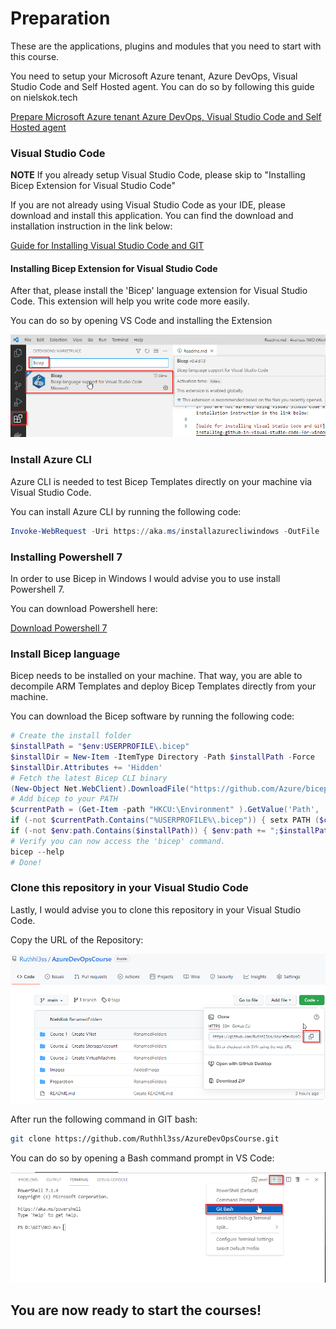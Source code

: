 # Preparation

These are the applications, plugins and modules that you need to start with this course.

You need to setup your Microsoft Azure tenant, Azure DevOps, Visual Studio Code and Self Hosted agent. You can do so by following this guide on nielskok.tech

[Prepare Microsoft Azure tenant Azure DevOps, Visual Studio Code and Self Hosted agent](https://www.nielskok.tech/devops/windows-10-image-series-part-0-prepare-azure-devops/)

### Visual Studio Code

**NOTE** If you already setup Visual Studio Code, please skip to "Installing Bicep Extension for Visual Studio Code"

If you are not already using Visual Studio Code as your IDE, please download and install this application. You can find the download and installation instruction in the link below:

[Guide for Installing Visual Studio Code and GIT](https://towardsdatascience.com/installing-github-in-visual-studio-code-for-windows-10-6abd3325ab1)

#### Installing Bicep Extension for Visual Studio Code

After that, please install the 'Bicep' language extension for Visual Studio Code. This extension will help you write code more easily.

You can do so by opening VS Code and installing the Extension

![Image of BicepExtension](https://github.com/Ruthhl3ss/AzureDevOpsCourse/blob/main/Images/BicepExtension.png)

### Install Azure CLI

Azure CLI is needed to test Bicep Templates directly on your machine via Visual Studio Code.

You can install Azure CLI by running the following code:

````Powershell
Invoke-WebRequest -Uri https://aka.ms/installazurecliwindows -OutFile .\AzureCLI.msi; Start-Process msiexec.exe -Wait -ArgumentList '/I AzureCLI.msi /quiet'; rm .\AzureCLI.msi
````


### Installing Powershell 7

In order to use Bicep in Windows I would advise you to use install Powershell 7.

You can download Powershell here:

[Download Powershell 7](https://github.com/PowerShell/PowerShell/releases/download/v7.1.4/PowerShell-7.1.4-win-x64.msi)


### Install Bicep language

Bicep needs to be installed on your machine. That way, you are able to decompile ARM Templates and deploy Bicep Templates directly from your machine.

You can download the Bicep software by running the following code:

````Powershell
# Create the install folder
$installPath = "$env:USERPROFILE\.bicep"
$installDir = New-Item -ItemType Directory -Path $installPath -Force
$installDir.Attributes += 'Hidden'
# Fetch the latest Bicep CLI binary
(New-Object Net.WebClient).DownloadFile("https://github.com/Azure/bicep/releases/latest/download/bicep-win-x64.exe", "$installPath\bicep.exe")
# Add bicep to your PATH
$currentPath = (Get-Item -path "HKCU:\Environment" ).GetValue('Path', '', 'DoNotExpandEnvironmentNames')
if (-not $currentPath.Contains("%USERPROFILE%\.bicep")) { setx PATH ($currentPath + ";%USERPROFILE%\.bicep") }
if (-not $env:path.Contains($installPath)) { $env:path += ";$installPath" }
# Verify you can now access the 'bicep' command.
bicep --help
# Done!

````

### Clone this repository in your Visual Studio Code

Lastly, I would advise you to clone this repository in your Visual Studio Code.

Copy the URL of the Repository:

![Image of CopyURL](https://github.com/Ruthhl3ss/AzureDevOpsCourse/blob/main/Images/CloningRepository.png)

After run the following command in GIT bash:

````bash
git clone https://github.com/Ruthhl3ss/AzureDevOpsCourse.git
````

You can do so by opening a Bash command prompt in VS Code:

![Image of CopyURL](https://github.com/Ruthhl3ss/AzureDevOpsCourse/blob/main/Images/GitBashinVsCode.png)


## You are now ready to start the courses!